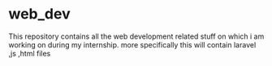 # web_dev
This repository contains all the web development related stuff on which i am working on during my internship. 
more specifically this will contain laravel ,js ,html files
